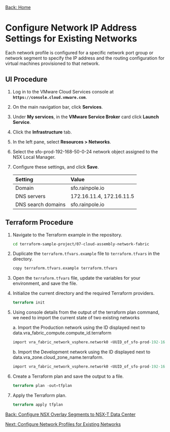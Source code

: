 [Back: Home](README.md)


# Configure Network IP Address Settings for Existing Networks

Each network profile is configured for a specific network port group or network segment to specify the IP address and the routing configuration for virtual machines provisioned to that network.

## UI Procedure

1. Log in to the VMware Cloud Services console at **`https://console.cloud.vmware.com`**.

2. On the main navigation bar, click **Services**.

3. Under **My services**, in the **VMware Service Broker** card click **Launch Service**.

4. Click the **Infrastructure** tab.

5. In the left pane, select **Resources > Networks**.

6. Select the sfo-prod-192-168-50-0-24 network object assigned to the NSX Local Manager.

7. Configure these settings, and click **Save**.

    | Setting               | Value                    |
    | :-                    | :-                       |
    | Domain                | sfo.rainpole.io          |
    | DNS servers           | 172.16.11.4, 172.16.11.5 |
    | DNS search domains    | sfo.rainpole.io          |

## Terraform Procedure

1. Navigate to the Terraform example in the repository.

    ```bash
    cd terraform-sample-project/07-cloud-assembly-network-fabric
    ```

2. Duplicate the `terraform.tfvars.example` file to `terraform.tfvars` in the directory.

   ```bash
   copy terraform.tfvars.example terraform.tfvars
   ```

3. Open the `terraform.tfvars` file, update the variables for your environment, and save the file.

4. Initialize the current directory and the required Terraform providers.

   ```terraform
   terraform init
   ```

6. Using console details from the output of the terraform plan command, we need to import the current state of two existing networks

   a. Import the Production network using the ID displayed next to data.vra_fabric_compute.compute_id.terraform
 
   ```terraform
   import vra_fabric_network_vsphere.network0 <UUID_of_sfo-prod-192-168-50-0-24>
   ```
   
   b. Import the Development network using the ID displayed next to data.vra_zone.cloud_zone_name.terraform.

   ```terraform
   import vra_fabric_network_vsphere.network0 <UUID_of_sfo-prod-192-168-51-0-24>
   ```

5. Create a Terraform plan and save the output to a file.

   ```terraform
   terraform plan -out=tfplan
   ```

7. Apply the Terraform plan.

   ```terraform
   terraform apply tfplan
   ```

[Back: Configure NSX Overlay Segments to NSX-T Data Center](6-configure-nsx-segements.md)

[Next: Configure Network Profiles for Existing Networks](8-configure-network-profile.md)
